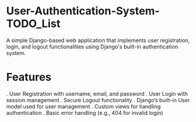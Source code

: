 # User-Authentication-System-TODO_List
A simple Django-based web application that implements user registration, login, and logout functionalities using Django's built-in authentication system.
# Features
. User Registration with username, email, and password
. User Login with session management
. Secure Logout functionality
. Django’s built-in User model used for user management
. Custom views for handling authentication
. Basic error handling (e.g., 404 for invalid login)
